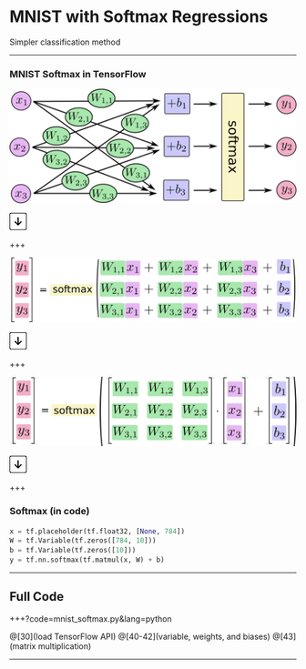 # MNIST with Softmax Regressions
Simpler classification method

---

### MNIST Softmax in TensorFlow

![Softmax](img/s1.png)

![Press Down Key](img/down-arrow.png)

+++

![Softmax (equation form)](img/s1_eqns.png)

![Press Down Key](img/down-arrow.png)

+++

![Softmax (matrix form)](img/s1_matrices.png)

![Press Down Key](img/down-arrow.png)

+++

### Softmax (in code)

```python
x = tf.placeholder(tf.float32, [None, 784])
W = tf.Variable(tf.zeros([784, 10]))
b = tf.Variable(tf.zeros([10]))
y = tf.nn.softmax(tf.matmul(x, W) + b)
```

---

## Full Code

+++?code=mnist_softmax.py&lang=python

@[30](load TensorFlow API)
@[40-42](variable, weights, and biases)
@[43](matrix multiplication)

---